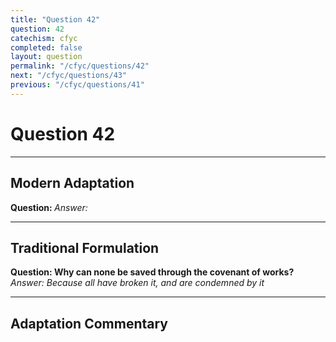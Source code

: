 ```yaml
---
title: "Question 42"
question: 42
catechism: cfyc
completed: false
layout: question
permalink: "/cfyc/questions/42"
next: "/cfyc/questions/43"
previous: "/cfyc/questions/41"
---
```

# Question 42
---
## Modern Adaptation
<strong>
    Question:
</strong>

<em>
    Answer:
</em>

---
## Traditional Formulation
<strong>
    Question: Why can none be saved through the covenant of works?
</strong>

<em>
    Answer: Because all have broken it, and are condemned by it
</em>

---
## Adaptation Commentary
